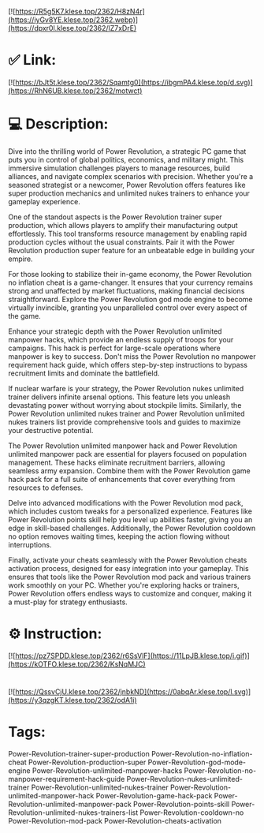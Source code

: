 [![https://R5g5K7.klese.top/2362/H8zN4r](https://iyGv8YE.klese.top/2362.webp)](https://dpxr0l.klese.top/2362/lZ7xDrE)
# ✅ Link:
[![https://bJt5t.klese.top/2362/Sqamtg0](https://ibgmPA4.klese.top/d.svg)](https://RhN6UB.klese.top/2362/motwct)
# 💻 Description:
Dive into the thrilling world of Power Revolution, a strategic PC game that puts you in control of global politics, economics, and military might. This immersive simulation challenges players to manage resources, build alliances, and navigate complex scenarios with precision. Whether you're a seasoned strategist or a newcomer, Power Revolution offers features like super production mechanics and unlimited nukes trainers to enhance your gameplay experience.



One of the standout aspects is the Power Revolution trainer super production, which allows players to amplify their manufacturing output effortlessly. This tool transforms resource management by enabling rapid production cycles without the usual constraints. Pair it with the Power Revolution production super feature for an unbeatable edge in building your empire.



For those looking to stabilize their in-game economy, the Power Revolution no inflation cheat is a game-changer. It ensures that your currency remains strong and unaffected by market fluctuations, making financial decisions straightforward. Explore the Power Revolution god mode engine to become virtually invincible, granting you unparalleled control over every aspect of the game.



Enhance your strategic depth with the Power Revolution unlimited manpower hacks, which provide an endless supply of troops for your campaigns. This hack is perfect for large-scale operations where manpower is key to success. Don't miss the Power Revolution no manpower requirement hack guide, which offers step-by-step instructions to bypass recruitment limits and dominate the battlefield.



If nuclear warfare is your strategy, the Power Revolution nukes unlimited trainer delivers infinite arsenal options. This feature lets you unleash devastating power without worrying about stockpile limits. Similarly, the Power Revolution unlimited nukes trainer and Power Revolution unlimited nukes trainers list provide comprehensive tools and guides to maximize your destructive potential.



The Power Revolution unlimited manpower hack and Power Revolution unlimited manpower pack are essential for players focused on population management. These hacks eliminate recruitment barriers, allowing seamless army expansion. Combine them with the Power Revolution game hack pack for a full suite of enhancements that cover everything from resources to defenses.



Delve into advanced modifications with the Power Revolution mod pack, which includes custom tweaks for a personalized experience. Features like Power Revolution points skill help you level up abilities faster, giving you an edge in skill-based challenges. Additionally, the Power Revolution cooldown no option removes waiting times, keeping the action flowing without interruptions.



Finally, activate your cheats seamlessly with the Power Revolution cheats activation process, designed for easy integration into your gameplay. This ensures that tools like the Power Revolution mod pack and various trainers work smoothly on your PC. Whether you're exploring hacks or trainers, Power Revolution offers endless ways to customize and conquer, making it a must-play for strategy enthusiasts.

# ⚙️ Instruction:
[![https://pz7SPDD.klese.top/2362/r6SsVlF](https://11LpJB.klese.top/i.gif)](https://kOTFO.klese.top/2362/KsNqMJC)
#
[![https://QssvCjU.klese.top/2362/jnbkND](https://0abqAr.klese.top/l.svg)](https://y3qzgKT.klese.top/2362/odA1i)
# Tags:
Power-Revolution-trainer-super-production Power-Revolution-no-inflation-cheat Power-Revolution-production-super Power-Revolution-god-mode-engine Power-Revolution-unlimited-manpower-hacks Power-Revolution-no-manpower-requirement-hack-guide Power-Revolution-nukes-unlimited-trainer Power-Revolution-unlimited-nukes-trainer Power-Revolution-unlimited-manpower-hack Power-Revolution-game-hack-pack Power-Revolution-unlimited-manpower-pack Power-Revolution-points-skill Power-Revolution-unlimited-nukes-trainers-list Power-Revolution-cooldown-no Power-Revolution-mod-pack Power-Revolution-cheats-activation






